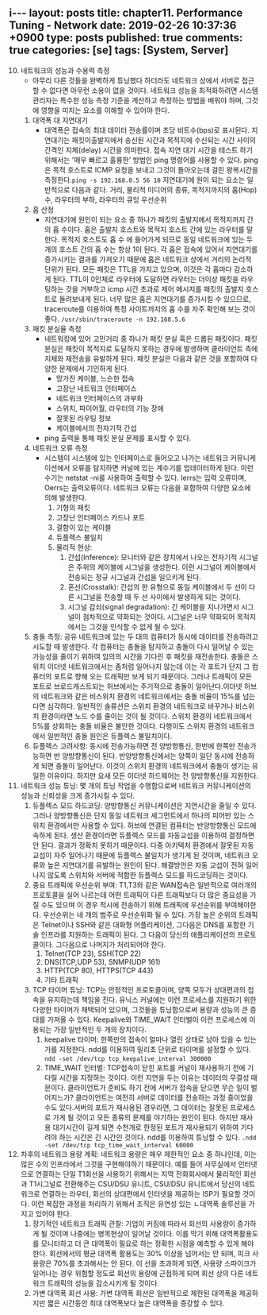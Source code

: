 i---
layout: posts
title: chapter11. Performance Tuning - Network
date: 2019-02-26 10:37:36 +0900
type: posts
published: true
comments: true
categories: [se]
tags: [System, Server]
---

10. 네트워크의 성능과 수용력 측정
    * 아무리 다른 것들을 완벽하게 튜닝했다 하더라도 네트워크 상에서 서버로 접근할 수 없다면 아무런 소용이 없을 것이다. 네트워크 성능을 최적화하려면 시스템 관리자는 특수한 성능 측정 기준을 계산하고 측정하는 방법을 배워야 하며, 그것에 영향을 미치는 요소를 이해할 수 있어야 한다.
    1. 대역폭 대 지연대기
        * 대역폭은 접속의 최대 데이터 전송률이며 초당 비트수(bps)로 표시된다. 지연대기는 패킷이출발지에서 송신된 시간과 목적지에 수신되는 시간 사이의 간격인 지체(delay) 시간을 의미한다. 접속 지연 대기 시간을 테스트 하기 위해서는 '매우 빠르고 훌륭한' 방법인 ping 명령어를 사용할 수 있다. ping은 목적 호스트로 ICMP  요청을 보내고 그것이 돌아오는데 걸린 왕복시간을 측정한다.`ping -s 192.168.0.5 56 10` 지연대기에 원이 되는 요소는 일반적으로 다음과 같다. 거리, 물리적 미디어의 종류, 목적지까지의 홉(Hop) 수, 라우터의 부하, 라우터의 큐잉 우선순위
    2. 홉 산정
        * 지연대기에 원인이 되는 요소 중 하나가 패킷의 출발지에서 목적지까지 간의 홉 수이다. 홉은 출발지 호스트와 목적지 호스트 간에 있는 라우터를 말한다. 목적지 호스트도 홉 수 에 들어가게 되므로 동일 네트워크에 있는 두 개의 호스트 간의 홉 수는 항상 1이 된다. 각 홉은 접속에 있어서 지연대기를 증가시키는 결과를 가져오기 때문에 홉은 네트워크 상에서 거리의 논리적 단위가 된다. 모든 패킷은 TTL을 가지고 있으며, 이것은 각 홉마다 감소하게 된다. TTL이 0인체로 라우터에 도달하면 라우터는 더이상 패킷을 라우팅하는 것을 거부하고 icmp 시간 초과로 제어 메시지를 패킷의 출발지 호스트로 돌려보내게 된다. 너무 많은 홉은 지연대기를 증가시킬 수 있으므로, traceroute를 이용하여 특정 사이트까지의 홉 수를 자주 확인해 보는 것이 좋다. `/usr/sbin/traceroute -n 192.168.5.6`
    3. 패킷 분실율 측정
        * 네트워킹에 있어 고민거리 중 하나가 패킷 분실 혹은 드롭된 패킷이다. 패킷 분실은 패킷이 목적지로 도달하지 못하는 경우에 발생하며 클라이언트 측에 지체와 재전송을 유발하게 된다. 패킷 분실은 다음과 같은 것을 포함하여 다양한 문제에서 기인하게 된다. 
            * 망가진 케이블, 느슨한 접속
            * 고장난 네트워크 인터페이스
            * 네트워크 인터페이스의 과부화
            * 스위치, 파이어월, 라우터의 기능 장애
            * 잘못된 라우팅 정보
            * 케이블에서의 전자기적 간섭
        * ping 출력을 통해 패킷 분실 문제를 표시할 수 있다.
    4. 네트워크 오류 측정
        * 시스템이 시스템에 있는 인터페이스로 들어오고 나가는 네트워크 커뮤니케이션에서 오류를 탐지하면 커널에 있는 계수기를 업데이터하게 된다. 이런 수기는 netstat -ni를 사용하여 출력할 수 있다. Ierrs는 입력 오류이며, Oerrs는 출력오류이다. 네트워크 오류는 다음을 포함하여 다양한 요소에 의해 발생한다.
            1. 기형의 패킷
            2. 고장난 인터페이스 카드나 포트
            3. 결함이 있는 케이블
            4. 듀플렉스 불일치
            5. 물리적 현상: 
                1. 간섭(Inference): 모니터와 같은 장치에서 나오는 전자기적 시그널은 주위의 케이블에 시그널을 생성한다. 이런 시그널이 케이블에서 전송되는 정규 시그널과 간섭을 일으키게 된다.
                2. 혼선(Crosstalk): 간섭의 한 유형으로 동일 케이블에서 두 선이 다른 시그널을 전송할 때 두 선 사이에서 발생하게 되는 것이다.
                3. 시그널 감쇠(signal degradation): 긴 케이블을 지나가면서 시그널이 점차적으로 약화되는 것이다. 시그널은 너무 약화되어 목적지에서는 그것을 인식할 수 없게 될 수 있다. 
    5. 충돌 측정: 공유 네트워크에 있는 두 대의 컴퓨터가 동시에 데이터를 전송하려고 시도할 때 발생한다. 각 컴퓨터는 충돌을 탐지하고 충돌이 다시 일어날 수 있는 가능성을 줄이기 위하여 임의의 시간을 기다린 후 패킷을 재전송한다. 충돌은 스위치 이더넷 네트워크에서는 좀처럼 일어나지 않는데 이는 각 포트가 단지 그 컴퓨터의 포트로 향해 오는 트래픽만 보게 되기 때문이다. 그러나 트래픽이 모든 포트로 브로드캐스트되는 허브에서는 주기적으로 충돌이 일어난다.이더넷 허브의 네트워크와 같은 비스위치 환경의 네트워크에서는 충돌 비율이 15%를 넘는다면 심각하다. 일반적인 솔류션은 스위치 환경의 네트워크로 바꾸거나 비스위치 환경이라면 노드 수를 줄이는 것이 될 것이다. 스위치 환경의 네트워크에서 5%를 상회하는 충돌 비율은 불안한 것이다. 다행이도 스위치 환경의 네트워크에서 일반적인 충돌 원인은 듀플렉스 불일치이다.
    6. 듀플렉스 고려사항: 동시에 전송가능하면 전 양방향통신, 한번에 한쪽만 전송가능하면 반 양방향통신이 된다. 반양방향통신에서는 양쪽이 일단 동시에 전송하게 되면 충돌이 일어난다. 이것이 스위치 환경의 네트워크에서 충돌이 생기는 유일한 이유이다. 하지만 요새 모든 이더넷 하드웨어는 전 양방향통신을 지원한다.
11. 네트워크 성능 튜닝: 몇 개의 튜닝 작업을 수행함으로써 네트워크 커뮤니케이션의 성능과 신뢰성을 크게 증가시킬 수 있다.
    1. 듀플렉스 모드 하드코딩: 양방향통신 커뮤니케이션은 지연시간을 줄일 수 있다. 그러나 양방향통신은 단지 동일 네트워크 세그먼트에서 하나의 피어만 있는 스위치 환경에서만 사용할 수 있다. 허브에 연결된 컴퓨터는 반양방향통신 모드에 속하게 된다. 생산 환경이라면 듀플렉스 모드를 자동교섭을 이용하여 결정하면 안 된다. 결과가 정확치 못하기 때문이다. 다중 아키텍처 환경에서 잘못된 자동교섭이 자주 일어나기 때문에 듀플렉스 불일치가 생기게 된 것이며, 네트워크 오류와 높은 지연대기를 유발하는 원인이 된다. 해결방안은 자동 교섭이 전혀 일어나지 않도록 스위치와 서버에 적합한 듀플렉스 모드를 하드코딩하는 것이다.
    2. 중요 트래픽에 우선순위 부여: T1,T3와 같은 WAN접속은 일반적으로 여러개의 프로토콜을 실어 나르는데 어떤 트래픽이 다른 트래픽보다 더 많은 중요성을 가질 수도 있으며 이 경우 적시에 전송하기 위해 트래픽에 우선순위를 부여해야한다. 우선순위는 네 개의 범주로 우선순위화 될 수 있다. 가장 높은 순위의 트래픽은 Telnet이나 SSH와 같은 대화형 어플리케이션, 그다음은 DNS를 포함한 기술 인프라를 지원하는 트래픽이 된다. 그 다음이 당신의 애플리케이션의 프로토콜이다. 그다음으로 나머지가 처리되어야 한다.
        1. Telnet(TCP 23), SSH(TCP 22)
        2. DNS(TCP,UDP 53), SNMP(UDP 161)
        3. HTTP(TCP 80), HTTPS(TCP 443)
        4. 기타 트래픽
    3. TCP 타이머 튜닝: TCP는 안정적인 프로토콜이며, 양쪽 모두가 상대편과의 접속을 유지하는데 책임을 진다. 유닉스 커널에는 이런 프로세스를 지원하기 위한 다양한 타이머가 채택되어 있으며, 그것들을 튜닝함으로써 용량과 성능의 큰 증대를 가져올 수 있다. Keepalive와 TIME_WAIT 인터벌이 이런 프로세스에 이용되는 가장 일반적인 두 개의 장치이다.
        1. keepalive 타이머: 한쪽만의 접속이 얼마나 열린 상태로 남아 있을 수 있는가를 지정한다. ndd를 이용하여 밀리초 단위로 타이머를 설정할 수 있다. `ndd -set /dev/tcp tcp_keepalive_interval 300000`
        2. TIME_WAIT 인터벌: TCP접속이 닫힌 포트를 커널이 재사용하기 전에 기다릴 시간을 지정하는 것이다. 이런 지연을 두는 이유는 데이터의 무결성 때문이다. 클라이언트가 준비도 하기 전에 서버가 접속을 닫으면 무슨 일이 벌어지느가? 클라이언트는 여전히 서버로 데이터를 전송하는 과정 중이었을 수도 있다.서버의 포트가 재사용된 경우라면, 그 데이터는 잘못된 프로세스로 가게 될 것이고 모든 종류의 문제를 야기하는 원인이 된다. 하지만 재사용 대기시간이 길게 되면 수천개로 한정된 포트가 재사용되기 위하여 기다려야 하는 시간은 긴 시간인 것이다. ndd를 이용하여 튜닝할 수 있다. `.ndd -set /dev/tcp tcp_time_wait_interval 60000`
12. 차후의 네트워크 용량 계획: 네트워크 용량은 매우 제한적인 요소 중 하나인데, 이는 많은 수의 인프라에서 그것을 구현해야하기 때문이다. 예를 들어 사무실에서 인터넷으로 연결하는 단일 T1회선을 사용하기 위해서는 지역 전화회사에서 물리적인 회선과 T1시그널로 전환해주는 CSU/DSU 유니트, CSU/DSU 유니트에서 당신의 네트워크로 연결하는 라우터, 회선의 상대편에서 인터넷을 제공하는 ISP가 필요할 것이다. 이런 복잡한 과정을 처리하기 위해서 조직은 유연성 있는 ㄴ대역폭 솔루션을 가지고 있어야 한다. 
    1. 장기적인 네트워크 트래픽 관찰: 기업이 커짐에 따라서 회선의 사용량이 증가하게 될 것이며 나중에는 병목현상이 일어날 것이다. 이를 막기 위해 대역폭활용도를 모니터하고 더 큰 대역폭이 필요로 하는 정확한 시점을 예측할 수 있게 해야한다. 회선에서의 평균 대역폭 활용도는 30% 이상을 넘어서는 안 되며, 피크 사용량은 70%를 초과해서는 안 된다. 이 선을 초과하게 되면, 사용량 스파이크가 일어나는 경우 위험할 정도로 회선의 용량에 근접하게 되며 회선 상의 다른 네트워크 트래픽의 성능을 감소시키게 될 것이다.
    2. 가변 대역폭 회선 사용: 가변 대역폭 회선은 일반적으로 제한된 대역폭을 제공하지만 짧은 시간동안 최대 대역폭보다 높은 대역폭을 증강할 수 있다.
